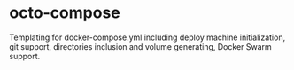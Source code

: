 # octo-compose
Templating for docker-compose.yml including deploy machine initialization, git support, directories inclusion and volume generating, Docker Swarm support.
